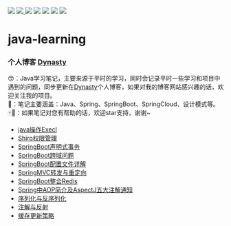 <p>
	<img src="https://img.shields.io/badge/Maven-green.svg" ></img>
	<a target="_blank" href="https://www.oracle.com/technetwork/java/javase/downloads/index.html">
		<img src="https://img.shields.io/badge/JDK-1.8+-blue.svg" ></img>
	</a>
	<img src="https://img.shields.io/badge/SpringBoot-2-green.svg" ></img>
	<img src="https://img.shields.io/badge/SQL-pink.svg" ></img>
  <img src="https://img.shields.io/badge/SpringCloud-green.svg" ></img>
	<img src="https://img.shields.io/badge/Spring-red.svg" ></img>
	<img src="https://img.shields.io/badge/设计模式-purple.svg" ></img>

</p>

# java-learning

### 个人博客 [Dynasty](https://ycf-code.xyz)

😙：Java学习笔记，主要来源于平时的学习，同时会记录平时一些学习和项目中遇到的问题，同步更新在[Dynasty](https://ycf-code.xyz)个人博客，如果对我的博客网站感兴趣的话，欢迎关注我的项目。<br>
📜：笔记主要涵盖：Java、Spring、SpringBoot、SpringCloud、设计模式等。<br>
🀄💜：如果笔记对您有帮助的话，欢迎star支持，谢谢~<br>

- [java操作Execl](https://ycf-code.xyz/p/java%E6%93%8D%E4%BD%9Cexecl/)
- [Shiro权限管理](https://ycf-code.xyz/p/shiro%E6%9D%83%E9%99%90%E7%AE%A1%E7%90%86/)
- [SpringBoot声明式事务](https://ycf-code.xyz/p/springboot%E5%A3%B0%E6%98%8E%E5%BC%8F%E4%BA%8B%E5%8A%A1/)
- [SpringBoot跨域问题](https://ycf-code.xyz/p/springboot%E8%B7%A8%E5%9F%9F%E9%97%AE%E9%A2%98/)
- [SpringBoot配置文件详解](https://ycf-code.xyz/p/springboot%E9%85%8D%E7%BD%AE%E6%96%87%E4%BB%B6%E8%AF%A6%E8%A7%A3/)
- [SpringMVC转发与重定向](https://ycf-code.xyz/p/spring-mvc-%E9%87%8D%E5%AE%9A%E5%90%91%E5%92%8C%E8%BD%AC%E5%8F%91/)
- [SpringBoot整合Redis](https://ycf-code.xyz/p/springboot%E6%95%B4%E5%90%88redis/)
- [Spring中AOP简介及AspectJ五大注解通知](https://ycf-code.xyz/p/spring%E4%B8%ADaop%E7%AE%80%E4%BB%8B%E5%8F%8Aaspectj%E4%BA%94%E5%A4%A7%E9%80%9A%E7%9F%A5%E6%B3%A8%E8%A7%A3/)
- [序列化与反序列化](https://ycf-code.xyz/p/%E5%BA%8F%E5%88%97%E5%8C%96%E4%B8%8E%E5%8F%8D%E5%BA%8F%E5%88%97%E5%8C%96/)
- [注解与反射](https://ycf-code.xyz/p/%E6%B3%A8%E8%A7%A3%E4%B8%8E%E5%8F%8D%E5%B0%84/)
- [缓存更新策略](https://ycf-code.xyz/p/%E7%BC%93%E5%AD%98%E6%9B%B4%E6%96%B0%E7%AD%96%E7%95%A5/)
